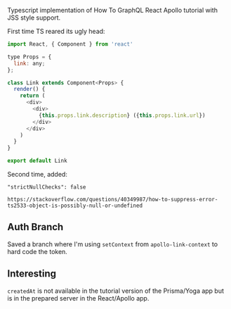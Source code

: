 Typescript implementation of How To GraphQL React Apollo tutorial with JSS style support.

First time TS reared its ugly head:

```js
import React, { Component } from 'react'

type Props = {
  link: any;
};

class Link extends Component<Props> {
  render() {
    return (
      <div>
        <div>
          {this.props.link.description} ({this.props.link.url})
        </div>
      </div>
    )
  }
}

export default Link
```

Second time, added:

`"strictNullChecks": false`

`https://stackoverflow.com/questions/40349987/how-to-suppress-error-ts2533-object-is-possibly-null-or-undefined`

## Auth Branch 

Saved a branch where I'm using `setContext` from `apollo-link-context` to hard code the token.

## Interesting

`createdAt` is not available in the tutorial version of the Prisma/Yoga app but is in the prepared server in the React/Apollo app.